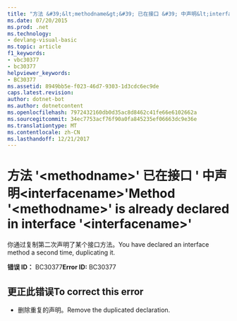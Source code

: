 ```yaml
---
title: "方法 &#39;&lt;methodname&gt;&#39; 已在接口 &#39; 中声明&lt;interfacename&gt;&#39;"
ms.date: 07/20/2015
ms.prod: .net
ms.technology:
- devlang-visual-basic
ms.topic: article
f1_keywords:
- vbc30377
- bc30377
helpviewer_keywords:
- BC30377
ms.assetid: 8949bb5e-f023-46d7-9303-1d3cdc6ec9de
caps.latest.revision: 
author: dotnet-bot
ms.author: dotnetcontent
ms.openlocfilehash: 7972432160db0d35ac8d8462c41fe66e6102662a
ms.sourcegitcommit: 34ec7753acf76f90a0fa845235ef06663dc9e36e
ms.translationtype: MT
ms.contentlocale: zh-CN
ms.lasthandoff: 12/21/2017
---
```

# <a name="method-39ltmethodnamegt39-is-already-declared-in-interface-39ltinterfacenamegt39"></a><span data-ttu-id="edf85-102">方法 &#39;&lt;methodname&gt;&#39; 已在接口 &#39; 中声明&lt;interfacename&gt;&#39;</span><span class="sxs-lookup"><span data-stu-id="edf85-102">Method &#39;&lt;methodname&gt;&#39; is already declared in interface &#39;&lt;interfacename&gt;&#39;</span></span>
<span data-ttu-id="edf85-103">你通过复制第二次声明了某个接口方法。</span><span class="sxs-lookup"><span data-stu-id="edf85-103">You have declared an interface method a second time, duplicating it.</span></span>  
  
 <span data-ttu-id="edf85-104">**错误 ID：** BC30377</span><span class="sxs-lookup"><span data-stu-id="edf85-104">**Error ID:** BC30377</span></span>  
  
## <a name="to-correct-this-error"></a><span data-ttu-id="edf85-105">更正此错误</span><span class="sxs-lookup"><span data-stu-id="edf85-105">To correct this error</span></span>  
  
-   <span data-ttu-id="edf85-106">删除重复的声明。</span><span class="sxs-lookup"><span data-stu-id="edf85-106">Remove the duplicated declaration.</span></span>